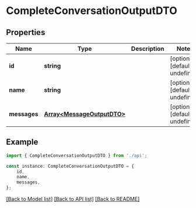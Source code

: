 # CompleteConversationOutputDTO


## Properties

Name | Type | Description | Notes
------------ | ------------- | ------------- | -------------
**id** | **string** |  | [optional] [default to undefined]
**name** | **string** |  | [optional] [default to undefined]
**messages** | [**Array&lt;MessageOutputDTO&gt;**](MessageOutputDTO.md) |  | [optional] [default to undefined]

## Example

```typescript
import { CompleteConversationOutputDTO } from './api';

const instance: CompleteConversationOutputDTO = {
    id,
    name,
    messages,
};
```

[[Back to Model list]](../README.md#documentation-for-models) [[Back to API list]](../README.md#documentation-for-api-endpoints) [[Back to README]](../README.md)
